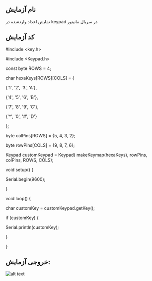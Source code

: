 ## نام آزمایش
نمایش اعداد واردشده در keypad در سریال مانیتور

## کد آزمایش

#include <key.h>

#include <Keypad.h>

const byte ROWS = 4;

char hexaKeys[ROWS][COLS] = {

{'1', '2', '3', 'A'},

{'4', '5', '6', 'B'},

{'7', '8', '9', 'C'},

{'*', '0', '#', 'D'}

};

byte colPins[ROWS] = {5, 4, 3, 2};

byte rowPins[COLS] = {9, 8, 7, 6};

Keypad customKeypad = Keypad( makeKeymap(hexaKeys), rowPins, colPins, ROWS, COLS);

void setup() {

Serial.begin(9600);

}

void loop() {

char customKey = customKeypad.getKey();

if (customKey) {

Serial.println(customKey);

}

}





## خروجی آزمایش:
![alt text](https://github.com/Rahel12384/Microprocessor-9/blob/main/micro%201/Report%201/VID_20250107_163447_981.gif)

